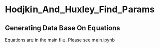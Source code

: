# Hodjkin_And_Huxley_Find_Params
## Generating Data Base On Equations

Equations are in the main file. Please see main.ipynb

